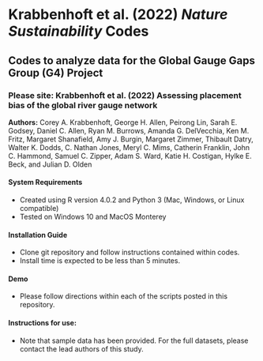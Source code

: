 # Krabbenhoft et al. (2022) *Nature Sustainability* Codes
## Codes to analyze data for the Global Gauge Gaps Group (G4) Project

### Please site:  Krabbenhoft et al. (2022) Assessing placement bias of the global river gauge network 
**Authors:** Corey A. Krabbenhoft, George H. Allen, Peirong Lin, Sarah E. Godsey, Daniel C. Allen, Ryan M. Burrows, Amanda G. DelVecchia, Ken M. Fritz, Margaret
Shanafield, Amy J. Burgin, Margaret Zimmer, Thibault Datry, Walter K. Dodds, C. Nathan Jones, Meryl C. Mims, Catherin Franklin, John C. Hammond, Samuel C. Zipper, Adam S. Ward, Katie H. Costigan, Hylke E. Beck, and Julian D. Olden

#### System Requirements
* Created using R version 4.0.2 and Python 3 (Mac, Windows, or Linux compatible)
* Tested on Windows 10 and MacOS Monterey

#### Installation Guide
* Clone git repository and follow instructions contained within codes.
* Install time is expected to be less than 5 minutes. 

#### Demo
* Please follow directions within each of the scripts posted in this repository. 

#### Instructions for use:
* Note that sample data has been provided. For the full datasets, please contact the lead authors of this study. 
